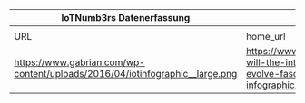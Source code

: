 |IoTNumb3rs Datenerfassung|||||||||||
| ---- | ---- | ---- | ---- | ---- | ---- | ---- | ---- | ---- | ---- | ---- |
||||||||||||
|URL|home_url|filename|device_class|device_count|market_class|market_volume|prognosis_year|publication_year|authorship_class|Dropbox folder|
|https://www.gabrian.com/wp-content/uploads/2016/04/iotinfographic__large.png|https://www.gabrian.com/how-will-the-internet-of-things-evolve-fascinating-infographic/|file2_iotinfographic__large.png||||||||MariaMarg/20190113-1500|
